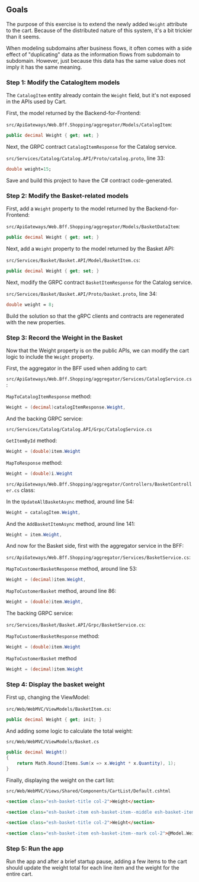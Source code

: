 
## Goals

The purpose of this exercise is to extend the newly added `Weight` attribute to the cart. Because of the distributed nature of this system, it's a bit trickier than it seems.

When modeling subdomains after business flows, it often comes with a side effect of "duplicating" data as the information flows from subdomain to subdomain. However, just because this data has the same value does not imply it has the same meaning.

### Step 1: Modify the CatalogItem models

The `CatalogItem` entity already contain the `Weight` field, but it's not exposed in the APIs used by Cart.

First, the model returned by the Backend-for-Frontend:

`src/ApiGateways/Web.Bff.Shopping/aggregator/Models/CatalogItem`:

```csharp
public decimal Weight { get; set; }
```

Next, the GRPC contract `CatalogItemResponse` for the Catalog service.

`src/Services/Catalog/Catalog.API/Proto/catalog.proto`, line 33:

```proto
double weight=15;
```

Save and build this project to have the C# contract code-generated.

### Step 2: Modify the Basket-related models

First, add a `Weight` property to the model returned by the Backend-for-Frontend:

`src/ApiGateways/Web.Bff.Shopping/aggregator/Models/BasketDataItem`:

```csharp
public decimal Weight { get; set; }
```

Next, add a `Weight` property to the model returned by the Basket API:

`src/Services/Basket/Basket.API/Model/BasketItem.cs`:

```csharp
public decimal Weight { get; set; }
```

Next, modify the GRPC contract `BasketItemResponse` for the Catalog service.

`src/Services/Basket/Basket.API/Proto/basket.proto`, line 34:

```proto
double weight = 8;
```

Build the solution so that the gRPC clients and contracts are regenerated with the new properties.

### Step 3: Record the Weight in the Basket

Now that the Weight property is on the public APIs, we can modify the cart logic to include the `Weight` property.

First, the aggregator in the BFF used when adding to cart:

`src/ApiGateways/Web.Bff.Shopping/aggregator/Services/CatalogService.cs`:

`MapToCatalogItemResponse` method:

```csharp
Weight = (decimal)catalogItemResponse.Weight,
```

And the backing GRPC service:

`src/Services/Catalog/Catalog.API/Grpc/CatalogService.cs`

`GetItemById` method:

```csharp
Weight = (double)item.Weight
```

`MapToResponse` method:

```csharp
Weight = (double)i.Weight
```


`src/ApiGateways/Web.Bff.Shopping/aggregator/Controllers/BasketController.cs` class:

In the `UpdateAllBasketAsync` method, around line 54:

```csharp
Weight = catalogItem.Weight,
```

And the `AddBasketItemAsync` method, around line 141:

```csharp
Weight = item.Weight,
```

And now for the Basket side, first with the aggregator service in the BFF:


`src/ApiGateways/Web.Bff.Shopping/aggregator/Services/BasketService.cs`:

`MapToCustomerBasketResponse` method, around line 53:

```csharp
Weight = (decimal)item.Weight,
```

`MapToCustomerBasket` method, around line 86:

```csharp
Weight = (double)item.Weight,
```

The backing GRPC service:

`src/Services/Basket/Basket.API/Grpc/BasketService.cs`:

`MapToCustomerBasketResponse` method:

```csharp
Weight = (double)item.Weight
```

`MapToCustomerBasket` method

```csharp
Weight = (decimal)item.Weight
```

### Step 4: Display the basket weight

First up, changing the ViewModel:


`src/Web/WebMVC/ViewModels/BasketItem.cs`:

```csharp
public decimal Weight { get; init; }
```

And adding some logic to calculate the total weight:

`src/Web/WebMVC/ViewModels/Basket.cs`

```csharp
public decimal Weight()
{
    return Math.Round(Items.Sum(x => x.Weight * x.Quantity), 1);
}
```

Finally, displaying the weight on the cart list:

`src/Web/WebMVC/Views/Shared/Components/CartList/Default.cshtml`

```html
<section class="esh-basket-title col-2">Weight</section>
```

```html
<section class="esh-basket-item esh-basket-item--middle esh-basket-item--mark col-2">@Math.Round(item.Quantity * item.Weight, 1).ToString("N1")g</section>
```

```html
<section class="esh-basket-title col-2">Weight</section>
```

```html
<section class="esh-basket-item esh-basket-item--mark col-2">@Model.Weight().ToString("N1") g</section>
```

### Step 5: Run the app

Run the app and after a brief startup pause, adding a few items to the cart should update the weight total for each line item and the weight for the entire cart.
